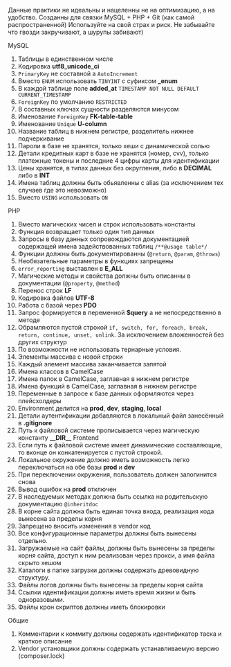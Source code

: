 Данные практики не идеальны и нацеленны не на оптимизацию, а на удобство. Созданны для связки MySQL + PHP + Git (как самой распространенной)
Используйте на свой страх и риск. 
Не забывайте что гвозди закручивают, а шурупы забивают)

MySQL

1. Таблицы в единственном числе
2. Кодировка **utf8_unicode_ci**
3. ``PrimaryKey`` не составной а ``AutoIncrement``
4. Вместо ``ENUM`` использовать ``TINYINT`` с суфиксом **\_enum**
5. В каждой таблице поле **added_at** ``TIMESTAMP NOT NULL DEFAULT CURRENT_TIMESTAMP``
6. ``ForeignKey`` по умолчанию ``RESTRICTED``
7. В составных ключах сущности разделяются минусом
7. Именование ``ForeignKey`` **FK-table-table**
8. Именование ``Unique`` **U-column**
9. Название таблиц в нижнем регистре, разделитель нижнее подчеркивание
10. Пароли в базе не хранятся, только хеши с динамической солью
11. Детали кредитных карт в базе не хранятся (номер, сvv), только платежные токены и последние 4 цифры карты для идентификации
12. Цены хранятся, в типах данных без округления, либо в **DECIMAL** либо в **INT**
13. Имена таблиц должны быть обьявленны с alias (за исключением тех случаев где это невозможно)
14. Вместо ``USING`` использовать ``ON``

PHP
1. Вместо магических чисел и строк использовать константы
2. Функция возвращает только один тип данных
3. Запросы в базу данных сопровождаются документацией содержащей имена задействованных таблиц ``/**@usage table*/``
4. Функции должны быть документированны (``@return``, ``@param``, ``@throws``)
5. Необязательные параметры в функциях запрещены
6. ``error_reporting`` выставлен в **E_ALL**
7. Магические методы и свойства должны быть описанны в документации (``@property``, ``@method``)
8. Перенос строк **LF**
9. Кодировка файлов **UTF-8**
10. Работа с базой через **PDO**
11. Запрос формируется в переменной **$query** а не непосредственно в методе
12. Обрамляются пустой строкой ``if, switch, for, foreach, break, return, continue, unset, unlink``. За исключением вложенностей без других структур
13. По возможности не использовать тернарные условия.
14. Элементы массива с новой строки
15. Каждый элемент массива заканчивается запятой
16. Имена классов в CamelCase
17. Имена папок в CamelCase, заглавная в нижнем регистре
18. Имена функций в CamelCase, заглавная в нижнем регистре
19. Переменные в запросе к базе данных оформляются через плейсхолдеры
20. Environment делится на **prod**, **dev**, **staging**, **local**
21. Детали аутентификации добавляются в локальный файл занесённый в **.gitignore**
22. Путь к файловой системе прописывается через магическую константу **\_\_DIR\_\_**
Frontend
23. Если путь к файловой системе имеет динамические составляющие, то вконце он конкатенируется с пустой строкой.
24. Локальное окружение должно иметь возможность легко переключаться на обе базы **prod** и **dev**
25. При переключении окружения, пользователь должен залогинится снова
26. Вывод ошибок на **prod** отключен
27. В наследуемых методах должна быть ссылка на родительскую документацию ``@inheritdoc``
28. В корне сайта должна быть единая точка входа, реализация кода вынесена за пределы корня
29. Запрещено вносить изменения в vendor код
30. Все конфигурационные параметры должны быть вынесены отдельно.
31. Загружаемые на сайт файлы, должны быть вынесены за пределы корня сайта, доступ к ним реализован через прокси, а имя файла скрыто хешом
32. Каталоги в папке загрузки должны содержать древовидную структуру.
33. Файлы логов должны быть вынесены за пределы корня сайта
34. Ссылки идентификации должны иметь время жизни и быть одноразовыми.
35. Файлы крон скриптов должны иметь блокировки

Общие
1. Комментарии к коммиту должны содержать идентификатор таска и краткое описание
2. Vendor установщики должны содержать устанавливаемую версию (composer.lock)
